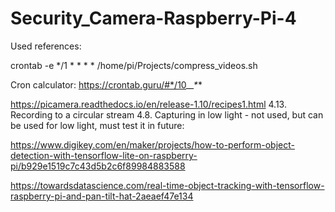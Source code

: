 # Security_Camera-Raspberry-Pi-4

Used references:

crontab -e
*/1 * * * * /home/pi/Projects/compress_videos.sh

Cron calculator:
https://crontab.guru/#*/10_*_*_*_*

https://picamera.readthedocs.io/en/release-1.10/recipes1.html
4.13. Recording to a circular stream
4.8. Capturing in low light - not used, but can be used for low light, must test it in future:

https://www.digikey.com/en/maker/projects/how-to-perform-object-detection-with-tensorflow-lite-on-raspberry-pi/b929e1519c7c43d5b2c6f89984883588

https://towardsdatascience.com/real-time-object-tracking-with-tensorflow-raspberry-pi-and-pan-tilt-hat-2aeaef47e134
